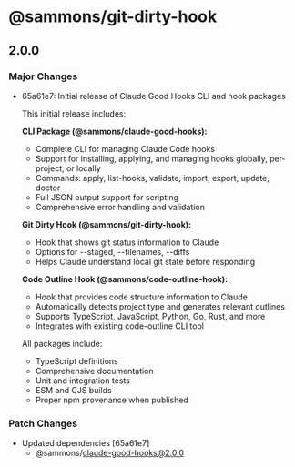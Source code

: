 # @sammons/git-dirty-hook

## 2.0.0

### Major Changes

- 65a61e7: Initial release of Claude Good Hooks CLI and hook packages

  This initial release includes:

  **CLI Package (@sammons/claude-good-hooks):**
  - Complete CLI for managing Claude Code hooks
  - Support for installing, applying, and managing hooks globally, per-project, or locally
  - Commands: apply, list-hooks, validate, import, export, update, doctor
  - Full JSON output support for scripting
  - Comprehensive error handling and validation

  **Git Dirty Hook (@sammons/git-dirty-hook):**
  - Hook that shows git status information to Claude
  - Options for --staged, --filenames, --diffs
  - Helps Claude understand local git state before responding

  **Code Outline Hook (@sammons/code-outline-hook):**
  - Hook that provides code structure information to Claude
  - Automatically detects project type and generates relevant outlines
  - Supports TypeScript, JavaScript, Python, Go, Rust, and more
  - Integrates with existing code-outline CLI tool

  All packages include:
  - TypeScript definitions
  - Comprehensive documentation
  - Unit and integration tests
  - ESM and CJS builds
  - Proper npm provenance when published

### Patch Changes

- Updated dependencies [65a61e7]
  - @sammons/claude-good-hooks@2.0.0
